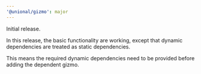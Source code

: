 ```yaml
---
'@unional/gizmo': major
---
```


Initial release.

In this release, the basic functionality are working,
except that dynamic dependencies are treated as static dependencies.

This means the required dynamic dependencies need to be provided before adding the dependent gizmo.
